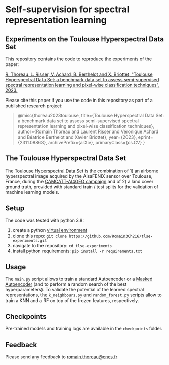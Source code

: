 # Self-supervision for spectral representation learning 
## Experiments on the Toulouse Hyperspectral Data Set

This repository contains the code to reproduce the experiments of the paper:

[R. Thoreau, L. Risser, V. Achard, B. Berthelot and X. Briottet, "Toulouse Hyperspectral Data Set: a benchmark data set to assess semi-supervised spectral representation learning and pixel-wise classification techniques", 2023.](https://arxiv.org/pdf/2311.08863.pdf)

Please cite this paper if you use the code in this repository as part of a published research project:

> @misc{thoreau2023toulouse,
title={Toulouse Hyperspectral Data Set: a benchmark data set to assess semi-supervised spectral representation learning and pixel-wise classification techniques},
author={Romain Thoreau and Laurent Risser and Véronique Achard and Béatrice Berthelot and Xavier Briottet},
year={2023},
eprint={2311.08863},
archivePrefix={arXiv},
primaryClass={cs.CV}
}

## The Toulouse Hyperspectral Data Set

The [Toulouse Hyperspectral Data Set](https://www.toulouse-hyperspectral-data-set.com/) is the combination of 1) an airborne hyperspectral image acquired by the AisaFENIX sensor over Toulouse, France, during the [CAMCATT-AI4GEO campaign](https://www.sciencedirect.com/science/article/pii/S2352340923002287) and of 2) a land cover ground truth, provided with standard train / test splits for the validation of machine learning models.

## Setup
The code was tested with python 3.8:

1. create a python [virtual environment](https://docs.conda.io/projects/conda/en/latest/user-guide/tasks/manage-environments.html)
2. clone this repo: ```git clone https://github.com/Romain3Ch216/tlse-experiments.git```
3. navigate to the repository: ```cd tlse-experiments```
4. install python requirements: ```pip install -r requirements.txt```

## Usage

The `main.py` script allows to train a standard Autoencoder or a [Masked Autoencoder](https://github.com/facebookresearch/mae) (and to perform a random search of the best hyperparameters). To validate the potential of the learned spectral representations, the `k_neighbours.py` and `random_forest.py` scripts allow to train a KNN and a RF on top of the frozen features, respectively.

## Checkpoints

Pre-trained models and training logs are available in the `checkpoints` folder.

## Feedback

Please send any feedback to romain.thoreau@cnes.fr

